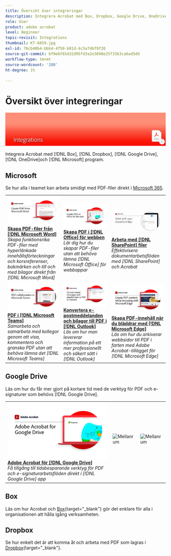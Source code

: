 ```yaml
---
title: Översikt över integreringar
description: Integrera Acrobat med Box, Dropbox, Google Drive, OneDrive och Microsoft-program
role: User
product: adobe acrobat
level: Beginner
topic-revisit: Integrations
thumbnail: KT-6859.jpg
exl-id: 76cb40b4-bbb4-4f50-b01d-4c5a74bf9f20
source-git-commit: bf9e6f65d32d95fd3a2e3690e25f33b3ca6ad5dd
workflow-type: tm+mt
source-wordcount: '280'
ht-degree: 1%

---
```


# Översikt över integreringar

![Integrerad image för Acrobat](../assets/Hero-Integrate.png)

Integrera Acrobat med [!DNL Box], [!DNL Dropbox], [!DNL Google Drive], [!DNL OneDrive]och [!DNL Microsoft] program.

## Microsoft

Se hur alla i teamet kan arbeta smidigt med PDF-filer direkt i [Microsoft 365](https://www.adobe.com/documentcloud/integrations/microsoft-office-365.html).

<table style="table-layout:fixed">
<tr>
  <td>
    <a href="createfromword.md">
      <img alt="Skapa PDF-filer från Microsoft Word" src="../assets/CreateWord.png" />
    </a>
    <div>
    <a href="createfromword.md"><strong>Skapa PDF-filer från [!DNL Microsoft Word]</strong></a>
    </div>
    <em>Skapa funktionsrika PDF-filer med hyperlänkade innehållsförteckningar och korsreferenser, bokmärken och till och med bilagor direkt från [!DNL Microsoft Word]</em>
    <br>
  </td>
  <td>
    <a href="createofficeweb.md">
      <img alt="Skapa PDF i [!DNL Office] för webben" src="../assets/Officeweb_1280.png" />
    </a>
    <div>
    <a href="createofficeweb.md"><strong>Skapa PDF i [!DNL Office] för webben</strong></a>
    </div>
    <em>Lär dig hur du skapar PDF-filer utan att behöva lämna [!DNL Microsoft Office] för webbappar</em>
    <br>
  </td>  
  <td>
    <a href="acrobatandsp.md">
      <img alt="Arbeta med [!DNL SharePoint] filer" src="../assets/SharePoint.png" />
    </a>
    <div>
    <a href="acrobatandsp.md"><strong>Arbeta med [!DNL SharePoint] filer</strong></a>
    </div>
    <em>Effektivisera dokumentarbetsflöden med [!DNL SharePoint] och Acrobat</em>
    <br>
  </td>  
</tr>
<tr>
  <td>
    <a href="acrobatandteams.md">
      <img alt="PDF i [!DNL Microsoft Teams]" src="../assets/MicrosoftTeams.png" />
    </a>
    <div>
    <a href="acrobatandteams.md"><strong>PDF i [!DNL Microsoft Teams]</strong></a>
    </div>
    <em>Samarbeta och samarbeta med kollegor genom att visa, kommentera och granska PDF utan att behöva lämna det [!DNL Microsoft Teams]</em>
    <br>
  </td>
  <td>
    <a href="outlook.md">
      <img alt="Konvertera e-postmeddelanden och bilagor till PDF i Outlook" src="../assets/Outlook.jpg" />
    </a>
    <div>
    <a href="outlook.md"><strong>Konvertera e-postmeddelanden och bilagor till PDF i [!DNL Outlook]</strong></a>
    </div>
    <em>Läs om hur man levererar information på ett mer professionellt och säkert sätt i [!DNL Outlook]</em>
    <br>
  </td>
  <td>
    <a href="edge.md">
      <img alt="Skapa PDF-innehåll när du bläddrar med [!DNL Microsoft Edge]" src="../assets/Edge_1280.png" />
    </a>
    <div>
    <a href="edge.md"><strong>Skapa PDF-innehåll när du bläddrar med [!DNL Microsoft Edge]</strong></a>
    </div>
    <em>Läs om hur du arkiverar webbsidor till PDF i farten med Adobe Acrobat-tillägget för [!DNL Microsoft Edge]</em>
    <br>
  </td>
</tr>
</table>

## Google Drive

Läs om hur du får mer gjort på kortare tid med de verktyg för PDF och e-signaturer som behövs [!DNL Google Drive].

<table style="table-layout:fixed">
<tr>
  <td>
    <a href="acrobatandgoogle.md">
      <img alt="Adobe Acrobat för Google Drive" src="../assets/acrobatgoogle.jpg" />
    </a>
    <div>
    <a href="acrobatandgoogle.md"><strong>Adobe Acrobat för [!DNL Google Drive]</strong></a>
    </div>
    <em>Få tillgång till tidsbesparande verktyg för PDF och e-signaturarbetsflöden direkt i [!DNL Google Drive] app</em>
    <br>
  </td>
  <td>
   <img alt="Mellanrum" src="../assets/Whitespacer.png" />
    <div>
    <br>
  </td>
  <td>
   <img alt="Mellanrum" src="../assets/Whitespacer.png" />
    <div>
    <br>
  </td>
</tr>
</table>

## Box

Läs om hur Acrobat och [Box](https://www.adobe.com/documentcloud/integrations/box.html){target=&quot;_blank&quot;} gör det enklare för alla i organisationen att hålla igång verksamheten.

## Dropbox

Se hur enkelt det är att komma åt och arbeta med PDF som lagras i [Dropbox](https://www.adobe.com/documentcloud/integrations/dropbox.html){target=&quot;_blank&quot;}.
